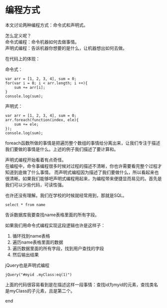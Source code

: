 编程方式
===

本文讨论两种编程方式：命令式和声明式。

怎么定义呢？  
命令式编程：命令机器如何去做事情。  
声明式编程：告诉机器你想要的是什么，让机器想出如何去做。

在代码上的体现：

命令式：

	var arr = [1, 2, 3, 4], sum = 0;
	for(var i = 0; i < arr.length; i ++){
		sum += arr[i];
	}
	console.log(sum);
	
声明式：
	
	var arr = [1, 2, 3, 4], sum = 0;
	arr.foreach(function(index, ele){
		sum += ele;
	});
	console.log(sum);
	
foreach函数所做的事情是把遍历整个数组的事情给分离出来，让我们专注于描述我们要做的事情是什么。上述的例子我们描述了要计算和。

声明式编程开始看着有点奇怪。  
在编程中，命令事编程很多时候对过程的描述不清晰，你也许需要看完整个过程才知道到底做了什么事情。 而声明式编程因为描述了我们要做什么，所以看起来也很清晰。如果我们能够吧声明式编程用起来，为编程带来便捷显而易见的。首先是我们可以少些代码，可读性强。

也许还没有理解。我们在学校的时候就经常用到，那就是SQL。

	select * from name
	
告诉数据库我要查找name表格里面的所有字段。

如果我们用命令式编程实现这段逻辑也许是这样子：

1. 循环找到name表格
2. 遍历name表格里面的数据
3. 遍历数据里面的所有字段，找到用户查找的字段
4. 然后输出结果

jQuery也是声明式编程

	jQuery("#myid .myClass:eq(1)")
	
上面的代码很容易看到是在描述这样一段事情：查找id为myid的元素，查找类名是myClass的子元素，且是第二个。

end